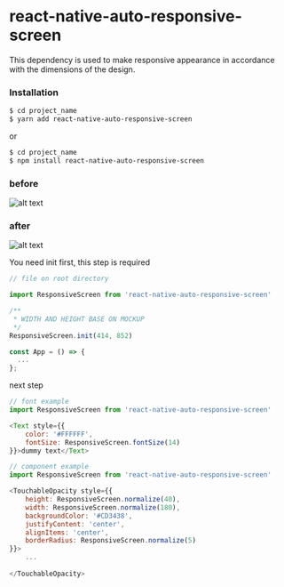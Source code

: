 
# react-native-auto-responsive-screen

This dependency is used to make responsive appearance in accordance with the dimensions of the design.

### Installation

```sh
$ cd project_name
$ yarn add react-native-auto-responsive-screen
```
or
```sh
$ cd project_name
$ npm install react-native-auto-responsive-screen
```
### before
![alt text](https://filebin.net/ebk0dq7kduvqi58u/Screen_Shot_2020-06-12_at_19.14.00.png?t=fkomkn06)

### after
![alt text](https://filebin.net/5lfogsq3ed7i7mg3/Screen_Shot_2020-06-12_at_19.28.48.png?t=8t0blpzz)


You need init first, this step is required

```js
// file on root directory

import ResponsiveScreen from 'react-native-auto-responsive-screen'

/**
 * WIDTH AND HEIGHT BASE ON MOCKUP
 */
ResponsiveScreen.init(414, 852)

const App = () => {
  ...
};
```
next step

```js
// font example
import ResponsiveScreen from 'react-native-auto-responsive-screen'

<Text style={{
    color: '#FFFFFF',
    fontSize: ResponsiveScreen.fontSize(14)
}}>dummy text</Text>
```

```js
// component example
import ResponsiveScreen from 'react-native-auto-responsive-screen'

<TouchableOpacity style={{
    height: ResponsiveScreen.normalize(40),
    width: ResponsiveScreen.normalize(180),
    backgroundColor: '#CD3438',
    justifyContent: 'center',
    alignItems: 'center',
    borderRadius: ResponsiveScreen.normalize(5)
}}>
    ...
    
</TouchableOpacity>
```